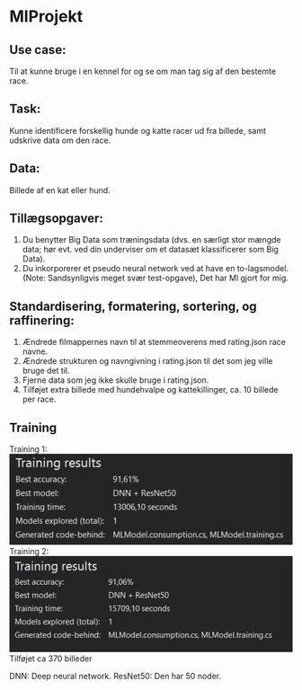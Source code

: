 # MlProjekt
## Use case: 
Til at kunne bruge i en kennel for og se om man tag sig af den bestemte race.
## Task: 
Kunne identificere forskellig hunde og katte racer ud fra billede, samt udskrive data om den race.
## Data: 
Billede af en kat eller hund.
## Tillægsopgaver:
<ol>
<li>
Du benytter Big Data som træningsdata (dvs. en særligt stor mængde data; hør evt. ved din underviser om et datasæt klassificerer som Big Data).
</li>
<li>
Du inkorporerer et pseudo neural network ved at have en to-lagsmodel. (Note: Sandsynligvis meget svær test-opgave), Det har Ml gjort for mig.
</li>
</ol>

## Standardisering, formatering, sortering, og raffinering:
<ol>
<li>
Ændrede filmappernes navn til at stemmeoverens med rating.json race navne.
</li>
<li>
Ændrede strukturen og navngivning i rating.json til det som jeg ville bruge det til.
</li>
<li>
Fjerne data som jeg ikke skulle bruge i rating.json.
</li>
<li>
Tilføjet extra billede med hundehvalpe og kattekillinger, ca. 10 billede per race.
</li>
</ol>






## Training

Training 1:
![Test](https://github.com/gamingAmee/MlProjekt/blob/master/training1.png)
Training 2:
![Test](https://github.com/gamingAmee/MlProjekt/blob/master/training2.png)
Tilføjet ca 370 billeder


DNN: Deep neural network.
ResNet50: Den har 50 noder.
